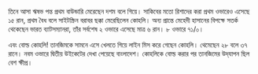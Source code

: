তিনে আসা ঋষভ পন্ত প্রথম বাউন্ডারি মেরেছেন দশম বলে গিয়ে। সাকিবের মতো রিশাদের করা প্রথম ওভারেও এসেছে ১৫ রান, প্রথম বৈধ বলে সাইটস্ক্রিন বরাবর ছক্কা মেরেছিলেন কোহলি। অন্য প্রান্তে মেহেদী হাসানের বিপক্ষে সতর্ক থেকেছেন ভারত ব্যাটসম্যানরা, তাঁর সর্বশেষ ২ ওভারে এসেছে মাত্র ৬ রান। ৮ ওভারে ৭১/০।

এবং বোল্ড কোহলি! তানজিমকে সামনে এসে খেলতে গিয়ে লাইন মিস করে গেছেন কোহলি। থেমেছেন ২৮ বলে ৩৭ রানে। নবম ওভারে দ্বিতীয় উইকেটের দেখা পেয়েছে বাংলাদেশ। কোহলিকে বোল্ড করার পর তানজিমের উদ্‌যাপন ছিল বেশ ক্ষীপ্র।
